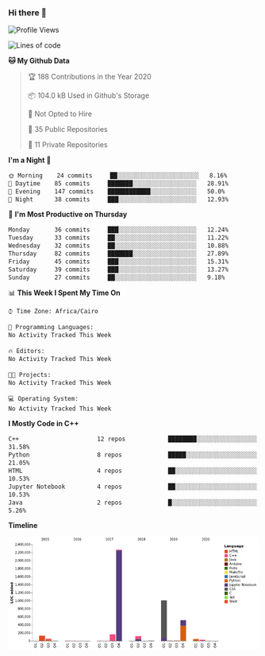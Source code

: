 ### Hi there 👋

<!--
**AMR-KELEG/AMR-KELEG** is a ✨ _special_ ✨ repository because its `README.md` (this file) appears on your GitHub profile.

Here are some ideas to get you started:

- 🔭 I’m currently working on ...
- 🌱 I’m currently learning ...
- 👯 I’m looking to collaborate on ...
- 🤔 I’m looking for help with ...
- 💬 Ask me about ...
- 📫 How to reach me: ...
- 😄 Pronouns: ...
- ⚡ Fun fact: ...
-->

<!--START_SECTION:waka-->
![Profile Views](http://img.shields.io/badge/Profile%20Views-15-blue)

![Lines of code](https://img.shields.io/badge/From%20Hello%20World%20I%27ve%20Written-53.5%20million%20lines%20of%20code-blue)

**🐱 My Github Data** 

> 🏆 188 Contributions in the Year 2020
 > 
> 📦 104.0 kB Used in Github's Storage 
 > 
> 🚫 Not Opted to Hire
 > 
> 📜 35 Public Repositories
 > 
> 🔑 11 Private Repositories 

**I'm a Night 🦉** 

```text
🌞 Morning    24 commits     ██░░░░░░░░░░░░░░░░░░░░░░░   8.16% 
🌆 Daytime    85 commits     ███████░░░░░░░░░░░░░░░░░░   28.91% 
🌃 Evening    147 commits    ████████████░░░░░░░░░░░░░   50.0% 
🌙 Night      38 commits     ███░░░░░░░░░░░░░░░░░░░░░░   12.93%

```
📅 **I'm Most Productive on Thursday** 

```text
Monday       36 commits     ███░░░░░░░░░░░░░░░░░░░░░░   12.24% 
Tuesday      33 commits     ██░░░░░░░░░░░░░░░░░░░░░░░   11.22% 
Wednesday    32 commits     ██░░░░░░░░░░░░░░░░░░░░░░░   10.88% 
Thursday     82 commits     ███████░░░░░░░░░░░░░░░░░░   27.89% 
Friday       45 commits     ███░░░░░░░░░░░░░░░░░░░░░░   15.31% 
Saturday     39 commits     ███░░░░░░░░░░░░░░░░░░░░░░   13.27% 
Sunday       27 commits     ██░░░░░░░░░░░░░░░░░░░░░░░   9.18%

```


📊 **This Week I Spent My Time On** 

```text
⌚︎ Time Zone: Africa/Cairo

💬 Programming Languages: 
No Activity Tracked This Week

🔥 Editors: 
No Activity Tracked This Week

🐱‍💻 Projects: 
No Activity Tracked This Week

💻 Operating System: 
No Activity Tracked This Week

```

**I Mostly Code in C++** 

```text
C++                      12 repos            ████████░░░░░░░░░░░░░░░░░   31.58% 
Python                   8 repos             █████░░░░░░░░░░░░░░░░░░░░   21.05% 
HTML                     4 repos             ██░░░░░░░░░░░░░░░░░░░░░░░   10.53% 
Jupyter Notebook         4 repos             ██░░░░░░░░░░░░░░░░░░░░░░░   10.53% 
Java                     2 repos             █░░░░░░░░░░░░░░░░░░░░░░░░   5.26%

```


**Timeline**

![Chart not found](https://github.com/AMR-KELEG/AMR-KELEG/blob/master/charts/bar_graph.png) 


<!--END_SECTION:waka-->
